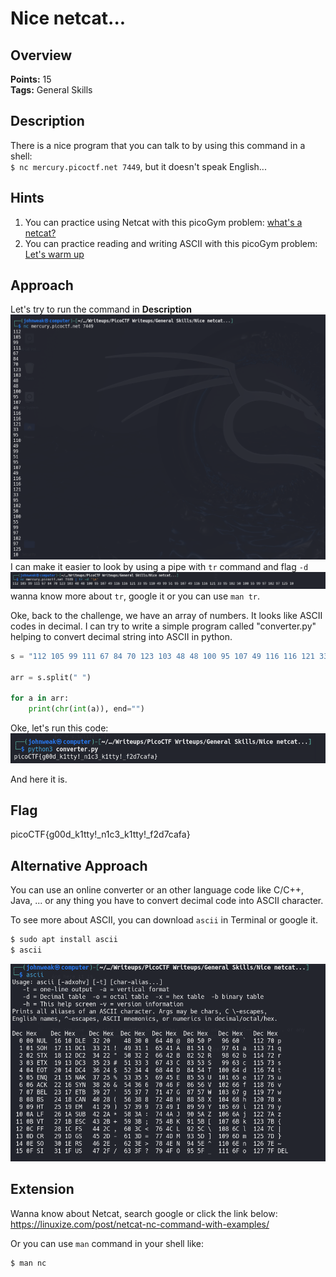 # Nice netcat...

## Overview

**Points:** 15\
**Tags:** General Skills

## Description

There is a nice program that you can talk to by using this command in a shell:\
`$ nc mercury.picoctf.net 7449`, but it doesn't speak English...

## Hints

1. You can practice using Netcat with this picoGym problem: [what's a netcat?](https://play.picoctf.org/practice/challenge/34)
2. You can practice reading and writing ASCII with this picoGym problem: [Let's warm up](https://play.picoctf.org/practice/challenge/22)

## Approach

Let's try to run the command in **Description**
![alt text](image.png)
I can make it easier to look by using a pipe with `tr` command and flag `-d`
![alt text](image-1.png)
wanna know more about `tr`, google it or you can use `man tr`.

Oke, back to the challenge, we have an array of numbers. It looks like ASCII codes in decimal. I can try to write a simple program called "converter.py" helping to convert decimal string into ASCII in python.
```python
s = "112 105 99 111 67 84 70 123 103 48 48 100 95 107 49 116 116 121 33 95 110 49 99 51 95 107 49 116 116 121 33 95 102 50 100 55 99 97 102 97 125 10"

arr = s.split(" ")

for a in arr:
    print(chr(int(a)), end="")

```

Oke, let's run this code:
![alt text](image-2.png)

And here it is.

## Flag

picoCTF{g00d_k1tty!_n1c3_k1tty!_f2d7cafa}

## Alternative Approach 

You can use an online converter or an other language code like C/C++, Java, ... or any thing you have to convert decimal code into ASCII character.

To see more about ASCII, you can download `ascii` in Terminal or google it.
```bash
$ sudo apt install ascii
$ ascii
```
![alt text](image-3.png)

## Extension

Wanna know about Netcat, search google or click the link below:\
https://linuxize.com/post/netcat-nc-command-with-examples/

Or you can use `man` command in your shell like:
```bash
$ man nc
```